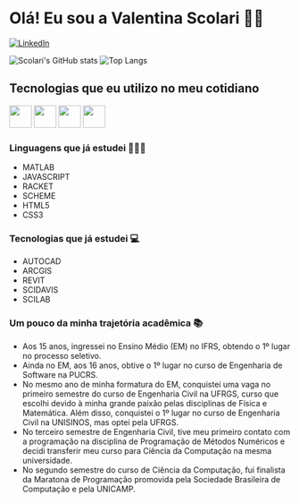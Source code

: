 # Olá! Eu sou a Valentina Scolari 👋🏻

[![LinkedIn](https://img.shields.io/badge/LinkedIn-0077B5?style=for-the-badge&logo=linkedin&logoColor=white)](https://www.linkedin.com/in/valentina-bechara-scolari/)

![Scolari's GitHub stats](https://github-readme-stats.vercel.app/api?username=valentinascolari&show_icons=true&theme=dracula)
![Top Langs](https://github-readme-stats.vercel.app/api/top-langs/?username=valentinascolari&hide_progress=true)

## Tecnologias que eu utilizo no meu cotidiano

<img src="https://img.shields.io/badge/Python-3776AB?style=for-the-badge&logo=python&logoColor=white" height="40"> <img src="https://img.shields.io/badge/Java-ED8B00?style=for-the-badge&logo=openjdk&logoColor=white" height="40">
<img src="https://img.shields.io/badge/C-00599C?style=for-the-badge&logo=c&logoColor=white" height="40">
<img src="https://img.shields.io/badge/_-ASM-6E4C13.svg?style=for-the-badge" height="40" />

### Linguagens que já estudei 👩🏻‍💻

- MATLAB
- JAVASCRIPT
- RACKET
- SCHEME
- HTML5
- CSS3
  
### Tecnologias que já estudei 💻

- AUTOCAD
- ARCGIS
- REVIT
- SCIDAVIS
- SCILAB
  
### Um pouco da minha trajetória acadêmica 📚

- Aos 15 anos, ingressei no Ensino Médio (EM) no IFRS, obtendo o 1º lugar no processo seletivo.
- Ainda no EM, aos 16 anos, obtive o 1º lugar no curso de Engenharia de Software na PUCRS.
- No mesmo ano de minha formatura do EM, conquistei uma vaga no primeiro semestre do curso de Engenharia Civil na UFRGS, curso que escolhi devido à minha grande paixão pelas disciplinas de Física e Matemática. Além disso, conquistei o 1º lugar no curso de Engenharia Civil na UNISINOS, mas optei pela UFRGS.
- No terceiro semestre de Engenharia Civil, tive meu primeiro contato com a programação na disciplina de Programação de Métodos Numéricos e decidi transferir meu curso para Ciência da Computação na mesma universidade.
- No segundo semestre do curso de Ciência da Computação, fui finalista da Maratona de Programação promovida pela Sociedade Brasileira de Computação e pela UNICAMP.
